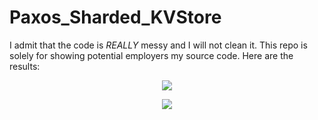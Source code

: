 # Paxos_Sharded_KVStore

I admit that the code is *REALLY* messy and I will not clean it. This repo is solely for showing potential employers my source code. Here are the results:

<p align=center>
  <img src="https://github.com/user-attachments/assets/fbd7cde3-fade-493e-a119-c888e9e92e22">
</p>
<p align=center>
  <img src="https://github.com/user-attachments/assets/f97b6b82-334a-4fca-be38-8fa14a9c39f8">
</p>
